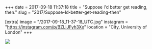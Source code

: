 +++
date = 2017-09-18 11:37:18
title = "Suppose I'd better get reading, then."
slug = "2017/Suppose-Id-better-get-reading-then"

[extra]
image = "/2017-09-18_11-37-18_UTC.jpg"
instagram = "https://instagram.com/p/BZLlJFyh3Xe"
location = "City, University of London"
+++

<img src="/2017-09-18_11-37-18_UTC.jpg" />
